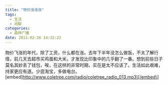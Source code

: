 ```yaml
---
title: "物价涨涨涨"
tags:
  - 生活
  - 闲聊
categories:
  - 森林广播
date: 2011-02-26 14:32:22
---
```


物价飞涨的年代，除了工资，什么都在涨。去年下半年没怎么做饭，不太了解行情，前几天去超市买鸡蛋和大米，才发现比印象中的几乎翻了一番。想到前些日子莫名其妙丢了钱包，唉，在这样的非常时期，实在是太不应该了。生活如此艰难，持家更应有道。少逛淘宝，多做电台。   \[embed\]http://www.coletree.com/radio/coletree_radio_013.mp3\[/embed\]